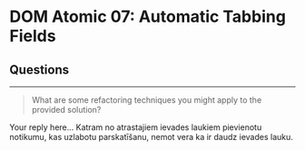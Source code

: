 # DOM Atomic 07: Automatic Tabbing Fields

## Questions

---

> What are some refactoring techniques you might apply to the provided solution?

Your reply here... Katram no atrastajiem ievades laukiem pievienotu notikumu, kas uzlabotu parskatīšanu, nemot vera ka ir daudz ievades lauku.